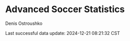# Advanced Soccer Statistics
Denis Ostroushko

<!-- gfm -->

Last successful data update: 2024-12-21 08:21:32 CST
